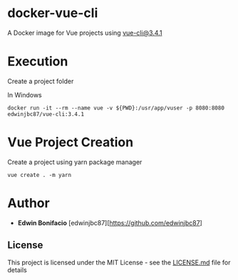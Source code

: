 # docker-vue-cli
A Docker image for Vue projects using vue-cli@3.4.1

# Execution

Create a project folder

In Windows
```
docker run -it --rm --name vue -v ${PWD}:/usr/app/vuser -p 8080:8080 edwinjbc87/vue-cli:3.4.1
```

# Vue Project Creation
Create a project using yarn package manager
```
vue create . -m yarn
```

# Author
* **Edwin Bonifacio** [edwinjbc87][https://github.com/edwinjbc87]

## License
This project is licensed under the MIT License - see the [LICENSE.md](LICENSE.md) file for details
